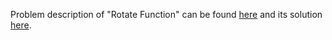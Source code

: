 Problem description of "Rotate Function" can be found [here](https://leetcode.com/problems/rotate-function/) and its solution [here](https://github.com/aurimas13/Solutions-To-Problems/blob/main/LeetCode/Python%20Solutions/Rotate%20Function/rotate.py).
